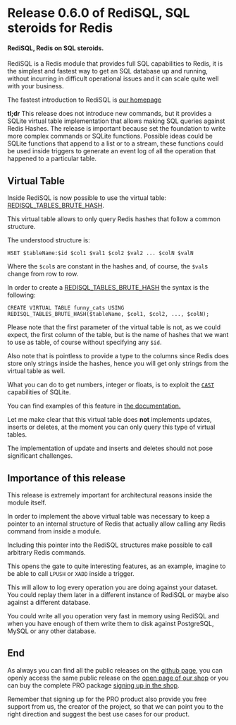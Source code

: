 # Release 0.6.0 of RediSQL, SQL steroids for Redis

#### RediSQL, Redis on SQL steroids.

RediSQL is a Redis module that provides full SQL capabilities to Redis, it is the simplest and fastest way to get an SQL database up and running, without incurring in difficult operational issues and it can scale quite well with your business.

The fastest introduction to RediSQL is [our homepage](https://redisql.com)

**tl;dr** This release does not introduce new commands, but it provides a SQLite virtual table implementation that allows making SQL queries against Redis Hashes.
The release is important because set the foundation to write more complex commands or SQLite functions.
Possible ideas could be SQLite functions that append to a list or to a stream, these functions could be used inside triggers to generate an event log of all the operation that happened to a particular table.

## Virtual Table

Inside RediSQL is now possible to use the virtual table: [REDISQL_TABLES_BRUTE_HASH][redisql_table_brute_hash].

This virtual table allows to only query Redis hashes that follow a common structure.

The understood structure is:

```
HSET $tableName:$id $col1 $val1 $col2 $val2 ... $colN $valN
```

Where the `$col`s are constant in the hashes and, of course, the `$val`s change from row to row.

In order to create a [REDISQL_TABLES_BRUTE_HASH][redisql_table_brute_hash] the syntax is the following:

```
CREATE VIRTUAL TABLE funny_cats USING REDISQL_TABLES_BRUTE_HASH($tableName, $col1, $col2, ..., $colN);
```

Please note that the first parameter of the virtual table is not, as we could expect, the first column of the table, but is the name of hashes that we want to use as table, of course without specifying any `$id`.

Also note that is pointless to provide a type to the columns since Redis does store only strings inside the hashes, hence you will get only strings from the virtual table as well.

What you can do to get numbers, integer or floats, is to exploit the [`CAST`][sqlite_cast] capabilities of SQLite.

You can find examples of this feature in [the documentation.][redisql_table_brute_hash]

Let me make clear that this virtual table does **not** implements updates, inserts or deletes, at the moment you can only query this type of virtual tables.

The implementation of update and inserts and deletes should not pose significant challenges.

## Importance of this release

This release is extremely important for architectural reasons inside the module itself.

In order to implement the above virtual table was necessary to keep a pointer to an internal structure of Redis that actually allow calling any Redis command from inside a module.

Including this pointer into the RediSQL structures make possible to call arbitrary Redis commands.

This opens the gate to quite interesting features, as an example, imagine to be able to call `LPUSH` or `XADD` inside a trigger.

This will allow to log every operation you are doing against your dataset. You could replay them later in a different instance of RediSQL or maybe also against a different database.

You could write all you operation very fast in memory using RediSQL and when you have enough of them write them to disk against PostgreSQL, MySQL or any other database.

## End

As always you can find all the public releases on the [github page][releases], you can openly access the same public release on the [open page of our shop][plaso_open] or you can buy the complete PRO package [signing up in the shop][plaso_signup].

Remember that signing up for the PRO product also provide you free support from us, the creator of the project, so that we can point you to the right direction and suggest the best use cases for our product.

[redisql_table_brute_hash]: ../references.md#redisql_tables_brute_hash
[sqlite_cast]: https://www.sqlite.org/lang_expr.html#castexpr
[releases]: https://github.com/RedBeardLab/rediSQL/releases/tag/v0.5.0
[plaso_open]: https://plasso.com/s/epp4GbsJdp-redisql/
[plaso_signup]: https://plasso.com/s/epp4GbsJdp-redisql/signup/
